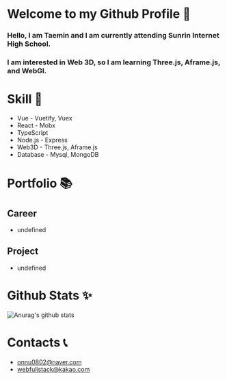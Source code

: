 # Welcome to my Github Profile 👋

### Hello, I am **Taemin** and I am currently attending **Sunrin Internet High School**.

### I am interested in **Web 3D**, so I am learning **Three.js**, **Aframe.js**, and **WebGl**.

# Skill 🔨

- Vue - Vuetify, Vuex
- React - Mobx
- TypeScript
- Node.js - Express
- Web3D - Three.js, Aframe.js
- Database - Mysql, MongoDB

# Portfolio 📚

## Career

- undefined

## Project

- undefined

# Github Stats ✨

![Anurag's github stats](https://github-readme-stats.vercel.app/api?username=UniTaeMin)

# Contacts 📞

- onnu0802@naver.com
- webfullstack@kakao.com
